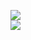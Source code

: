 [![](https://img.shields.io/badge/Made%20With-Github%20Spray-lightgrey.svg?style=for-the-badge&logo=github)](https://github.com/Annihil/github-spray#1872)  
[![](https://i.imgur.com/2DrTn0Z.gif)](https://github.com/Annihil/github-spray)
